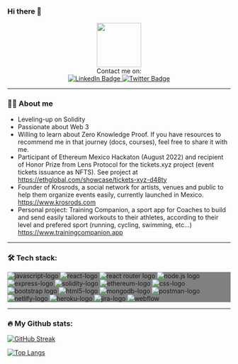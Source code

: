 ### Hi there 👋

<div id="header" align="center">
  <img src="https://media.giphy.com/media/M9gbBd9nbDrOTu1Mqx/giphy.gif" width="100"/>


  <div id="badges">
    <div>
      Contact me on:
    </div>
    <a href="https://www.linkedin.com/in/sebastien-bielecki/" target="_blank" rel="noreferrer noopener">
      <img src="https://img.shields.io/badge/LinkedIn-blue?style=for-the-badge&logo=linkedin&logoColor=white" alt="LinkedIn Badge"/>
    </a>
    <a href="https://twitter.com/Binucci04" target="_blank" rel="noreferrer noopener">
      <img src="https://img.shields.io/badge/Twitter-blue?style=for-the-badge&logo=twitter&logoColor=white" alt="Twitter Badge"/>
    </a>
  </div>
    <img src="https://komarev.com/ghpvc/?username=SebastienBielecki&style=flat-square&color=blue" alt=""/>
</div>

---

### :man_technologist: About me
- Leveling-up on Solidity
- Passionate about Web 3
- Willing to learn about Zero Knowledge Proof. If you have resources to recommend me in that journey (docs, courses), feel free to share it with me.
- Participant of Ethereum Mexico Hackaton (August 2022) and recipient of Honor Prize from Lens Protocol for the tickets.xyz project (event tickets issuance as NFTS). See project at https://ethglobal.com/showcase/tickets-xyz-d48ty
- Founder of Krosrods, a social network for artists, venues and public to help them organize events easily, currently launched in Mexico. https://www.krosrods.com
- Personal project: Training Companion, a sport app for Coaches to build and send easily tailored workouts to their athletes, according to their level and prefered sport (running, cycling, swimming, etc...)
https://www.trainingcompanion.app


---

### :hammer_and_wrench: Tech stack:
<div style="background-color: grey;">
  <img src="https://img.shields.io/badge/javascript-black?style=for-the-badge&logo=javascript&logoColor=white%22" alt="javascript-logo"/>
  <img src="https://img.shields.io/badge/React-black?style=for-the-badge&logo=react&logoColor=white%22" alt="react-logo"/>
  <img src="https://img.shields.io/badge/react%20router-CA4245?style=for-the-badge&logo=reactrouter&logoColor=white" alt="react router logo"/>
  <img src="https://img.shields.io/badge/node.js-white?style=for-the-badge&logo=nodedotjs&logoColor=white%22" alt="node.js logo"/>
  <img src="https://img.shields.io/badge/express.js-black?style=for-the-badge&logo=express&logoColor=white%22" alt="express-logo"/>
  <img src="https://img.shields.io/badge/Solidity-black?style=for-the-badge&logo=solidity&logoColor=white%22" alt="solidity-logo"/>
  <img src="https://img.shields.io/badge/ethereum-3C3C3D?style=for-the-badge&logo=ethereum&logoColor=white" alt="ethereum-logo"/>
  <img src="https://img.shields.io/badge/css-1572B6?style=for-the-badge&logo=css3&logoColor=#1572B6%22" alt="css-logo"/>
  <img src="https://img.shields.io/badge/bootstrap-7952B3?style=for-the-badge&logo=bootstrap&logoColor=white" alt="bootstrap logo" />
  <img src="https://img.shields.io/badge/html-white?style=for-the-badge&logo=html5&logoColor=white%22" alt="html5-logo"/>
  <img src="https://img.shields.io/badge/mongodb-47A248?style=for-the-badge&logo=mongodb&logoColor=white" alt="mongodb-logo"/>
  <img src="https://img.shields.io/badge/postman-FF6C37?style=for-the-badge&logo=postman&logoColor=white" alt="postman-logo"/>
  <img src="https://img.shields.io/badge/netlify-00C7B7?style=for-the-badge&logo=netlify&logoColor=white" alt="netlify-logo"/>
  <img src="https://img.shields.io/badge/heroku-430098?style=for-the-badge&logo=heroku&logoColor=white" alt="heroku-logo" />
  <img src="https://img.shields.io/badge/jira-0052CC?style=for-the-badge&logo=jira&logoColor=white" alt="jira-logo"/>
  <img src="https://img.shields.io/badge/webflow-4353FF?style=for-the-badge&logo=webflow&logoColor=white" alt="webflow"/>
</div>
  
---

### :fire: My Github stats:
  
[![GitHub Streak](http://github-readme-streak-stats.herokuapp.com?user=sebastienbielecki&theme=dark&background=000000)](https://git.io/streak-stats)



[![Top Langs](https://github-readme-stats.vercel.app/api/top-langs/?username=sebastienbielecki&layout=compact&theme=vision-friendly-dark)](https://github.com/anuraghazra/github-readme-stats)

<!--
**SebastienBielecki/SebastienBielecki** is a ✨ _special_ ✨ repository because its `README.md` (this file) appears on your GitHub profile.

Here are some ideas to get you started:

- 🔭 I’m currently working on ...
- 🌱 I’m currently learning ...
- 👯 I’m looking to collaborate on ...
- 🤔 I’m looking for help with ...
- 💬 Ask me about ...
- 📫 How to reach me: ...
- 😄 Pronouns: ...
- ⚡ Fun fact: ...
-->
